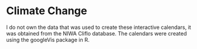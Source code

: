 # Climate Change
I do not own the data that was used to create these interactive calendars, it was obtained from the NIWA Cliflo database. 
The calendars were created using the googleVis package in R.
